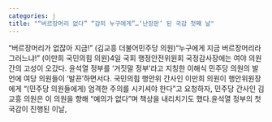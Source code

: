 ```yaml
---
categories: j
title: "“버르장머리 없다” “감히 누구에게”…‘난장판’ 된 국감 첫째 날"
---
```

“버르장머리가 없잖아 지금!” (김교흥 더불어민주당 의원)“누구에게 지금 버르장머리라 그러느냐!” (이만희 국민의힘 의원)4일 국회 행정안전위원회 국정감사장에는 여야 의원 간의 고성이 오갔다. 윤석열 정부를 ‘거짓말 정부’라고 지칭한 이해식 민주당 의원의 발언에 여당 의원들이 ‘발끈’하면서다. 국민의힘 행안위 간사인 이만희 의원이 행안위원장에게 “(민주당 의원들에게) 엄격한 주의를 시키셔야 한다”고 요청하자, 민주당 간사인 김교흥 의원은 이 의원을 향해 “예의가 없다”며 책상을 내리치기도 했다.윤석열 정부의 첫 국감이 진행된 이날,